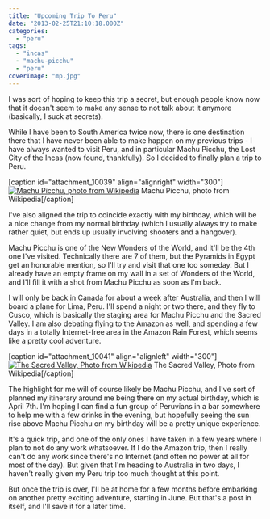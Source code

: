 ```yaml
---
title: "Upcoming Trip To Peru"
date: "2013-02-25T21:10:18.000Z"
categories: 
  - "peru"
tags: 
  - "incas"
  - "machu-picchu"
  - "peru"
coverImage: "mp.jpg"
---
```


I was sort of hoping to keep this trip a secret, but enough people know now that it doesn't seem to make any sense to not talk about it anymore (basically, I suck at secrets).

While I have been to South America twice now, there is one destination there that I have never been able to make happen on my previous trips - I have always wanted to visit Peru, and in particular Machu Picchu, the Lost City of the Incas (now found, thankfully). So I decided to finally plan a trip to Peru.

\[caption id="attachment\_10039" align="alignright" width="300"\][![Machu Picchu, photo from Wikipedia](images/mp-300x292.jpg)](http://www.migratorynerd.com/wordpress/wp-content/uploads/2013/02/mp.jpg) Machu Picchu, photo from Wikipedia\[/caption\]

I've also aligned the trip to coincide exactly with my birthday, which will be a nice change from my normal birthday (which I usually always try to make rather quiet, but ends up usually involving shooters and a hangover).

Machu Picchu is one of the New Wonders of the World, and it'll be the 4th one I've visited. Technically there are 7 of them, but the Pyramids in Egypt get an honorable mention, so I'll try and visit that one too someday. But I already have an empty frame on my wall in a set of Wonders of the World, and I'll fill it with a shot from Machu Picchu as soon as I'm back.

I will only be back in Canada for about a week after Australia, and then I will board a plane for Lima, Peru. I'll spend a night or two there, and they fly to Cusco, which is basically the staging area for Machu Picchu and the Sacred Valley. I am also debating flying to the Amazon as well, and spending a few days in a totally Internet-free area in the Amazon Rain Forest, which seems like a pretty cool adventure.

\[caption id="attachment\_10041" align="alignleft" width="300"\][![The Sacred Valley, Photo from Wikipedia](images/sacred-300x225.jpg)](http://www.migratorynerd.com/wordpress/wp-content/uploads/2013/02/sacred.jpg) The Sacred Valley, Photo from Wikipedia\[/caption\]

The highlight for me will of course likely be Machu Picchu, and I've sort of planned my itinerary around me being there on my actual birthday, which is April 7th. I'm hoping I can find a fun group of Peruvians in a bar somewhere to help me with a few drinks in the evening, but hopefully seeing the sun rise above Machu Picchu on my birthday will be a pretty unique experience.

It's a quick trip, and one of the only ones I have taken in a few years where I plan to not do any work whatsoever. If I do the Amazon trip, then I really can't do any work since there's no Internet (and often no power at all for most of the day). But given that I'm heading to Australia in two days, I haven't really given my Peru trip too much thought at this point.

But once the trip is over, I'll be at home for a few months before embarking on another pretty exciting adventure, starting in June. But that's a post in itself, and I'll save it for a later time.
